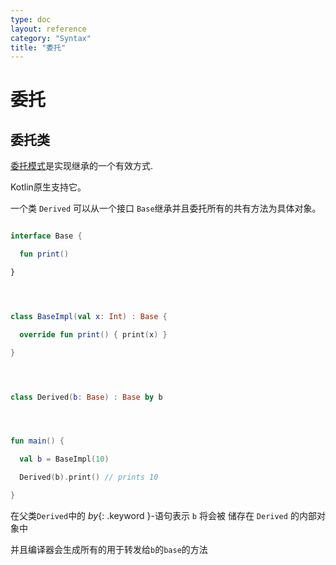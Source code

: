 ```yaml
---
type: doc
layout: reference
category: "Syntax"
title: "委托"
---
```


# 委托

## 委托类


[委托模式](https://en.wikipedia.org/wiki/Delegation_pattern)是实现继承的一个有效方式.

Kotlin原生支持它。

一个类 `Derived` 可以从一个接口 `Base`继承并且委托所有的共有方法为具体对象。


``` kotlin

interface Base {

  fun print()

}




class BaseImpl(val x: Int) : Base {

  override fun print() { print(x) }

}




class Derived(b: Base) : Base by b




fun main() {

  val b = BaseImpl(10)

  Derived(b).print() // prints 10

}

```




在父类`Derived`中的 *by*{: .keyword }-语句表示 `b` 将会被 储存在 `Derived` 的内部对象中

并且编译器会生成所有的用于转发给`b`的`base`的方法


